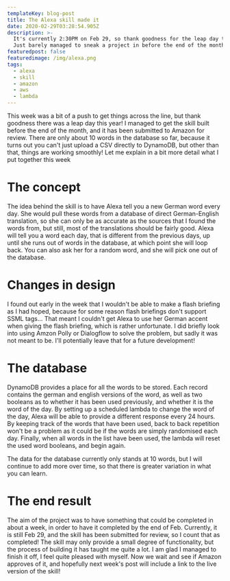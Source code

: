 ```yaml
---
templateKey: blog-post
title: The Alexa skill made it
date: 2020-02-29T03:28:54.905Z
description: >-
  It's currently 2:30PM on Feb 29, so thank goodness for the leap day this year.
  Just barely managed to sneak a project in before the end of the month.
featuredpost: false
featuredimage: /img/alexa.png
tags:
  - alexa
  - skill
  - amazon
  - aws
  - lambda
---
```

This week was a bit of a push to get things across the line, but thank goodness there was a leap day this year! I managed to get the skill built before the end of the month, and it has been submitted to Amazon for review. There are only about 10 words in the database so far, because it turns out you can't just upload a CSV directly to DynamoDB, but other than that, things are working smoothly! Let me explain in a bit more detail what I put together this week

# The concept

The idea behind the skill is to have Alexa tell you a new German word every day. She would pull these words from a database of direct German-English translation, so she can only be as accurate as the sources that I found the words from, but still, most of the translations should be fairly good. Alexa will tell you a word each day, that is different from the previous days, up until she runs out of words in the database, at which point she will loop back. You can also ask her for a random word, and she will pick one out of the database.

# Changes in design

I found out early in the week that I wouldn't be able to make a flash briefing as I had hoped, because for some reason flash briefings don't support SSML tags... That meant I couldn't get Alexa to use her German accent when giving the flash briefing, which is rather unfortunate. I did briefly look into using Amzon Polly or Dialogflow to solve the problem, but sadly it was not meant to be. I'll potentially leave that for a future development!

# The database

DynamoDB provides a place for all the words to be stored. Each record contains the german and english versions of the word, as well as two booleans as to whether it has been used previously, and whether it is the word of the day. By setting up a scheduled lambda to change the word of the day, Alexa will be able to provide a different response every 24 hours. By keeping track of the words that have been used, back to back repetition won't be a problem as it could be if the words are simply randomised each day. Finally, when all words in the list have been used, the lambda will reset the used word booleans, and begin again. 

The data for the database currently only stands at 10 words, but I will continue to add more over time, so that there is greater variation in what you can learn.

# The end result

The aim of the project was to have something that could be completed in about a week, in order to have it completed by the end of Feb. Currently, it is still Feb 29, and the skill has been submitted for review, so I count that as completed! The skill may only provide a small degree of functionality, but the process of building it has taught me quite a lot. I am glad I managed to finish it off, I feel quite pleased with myself. Now we wait and see if Amazon approves of it, and hopefully next week's post will include a link to the live version of the skill!
